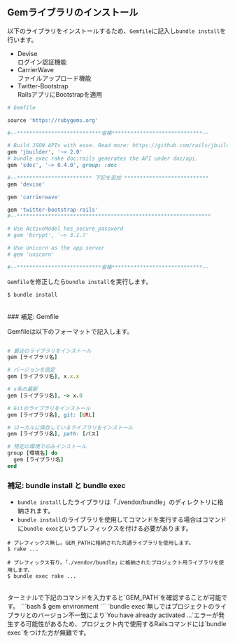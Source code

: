 ## Gemライブラリのインストール

以下のライブラリをインストールするため、`Gemfile`に記入し`bundle install`を行います。
- Devise<br>
  ログイン認証機能
- CarrierWave<br>
  ファイルアップロード機能
- Twitter-Bootstrap<br>
  RailsアプリにBootstrapを適用

```ruby
# Gemfile

source 'https://rubygems.org'

#--***************************省略*****************************--

# Build JSON APIs with ease. Read more: https://github.com/rails/jbuilder
gem 'jbuilder', '~> 2.0'
# bundle exec rake doc:rails generates the API under doc/api.
gem 'sdoc', '~> 0.4.0', group: :doc

#--************************ 下記を追加 ***************************
gem 'devise'

gem 'carrierwave'

gem 'twitter-bootstrap-rails'
#--**************************************************************

# Use ActiveModel has_secure_password
# gem 'bcrypt', '~> 3.1.7'

# Use Unicorn as the app server
# gem 'unicorn'

#--***************************省略*****************************--

```

`Gemfile`を修正したら`bundle install`を実行します。

```bash
$ bundle install
```

<br>
### 補足: Gemfile

Gemfileは以下のフォーマットで記入します。

```ruby

# 最近のライブラリをインストール
gem [ライブラリ名]

# バージョンを固定
gem [ライブラリ名], x.x.x

# x系の最新
gem [ライブラリ名], ~> x.0

# Gitのライブラリをインストール
gem [ライブラリ名], git: [URL]

# ローカルに保存しているライブラリをインストール
gem [ライブラリ名], path: [パス]

# 特定の環境でのみインストール
group [環境名] do
  gem [ライブラリ名]
end

```

### 補足: bundle install と bundle exec

- `bundle install`したライブラリは「./vendor/bundle」のディレクトリに格納されます。
- `bundle install`のライブラリを使用してコマンドを実行する場合はコマンドに`bundle exec`というプレフィックスを付ける必要があります。

```
# プレフィックス無し。GEM_PATHに格納された共通ライブラリを使用します。
$ rake ...

# プレフィックス有り。「./vendor/bundle」に格納されたプロジェクト用ライブラリを使用します。
$ bundle exec rake ...

```
<br>
ターミナルで下記のコマンドを入力すると`GEM_PATH`を確認することが可能です。
```bash
$ gem environment
```
`bundle exec`無しではプロジェクトのライブラリとのバージョン不一致により`You have already activated ...`エラーが発生する可能性があるため、プロジェクト内で使用するRailsコマンドには`bundle exec`をつけた方が無難です。
